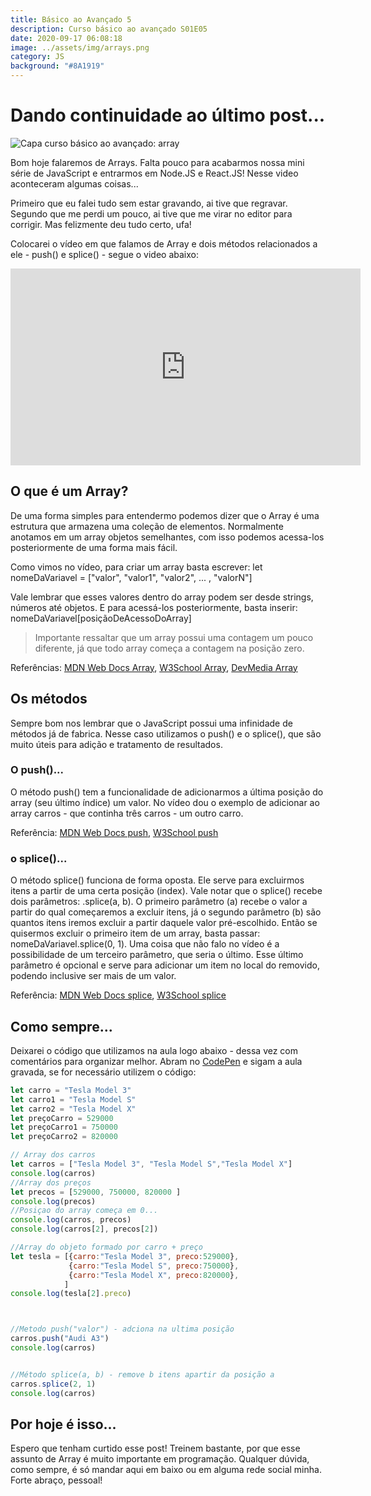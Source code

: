 ```yaml
---
title: Básico ao Avançado 5
description: Curso básico ao avançado S01E05
date: 2020-09-17 06:08:18
image: ../assets/img/arrays.png
category: JS
background: "#8A1919"
---
```

# Dando continuidade ao último post...

![Capa curso básico ao avançado: array](../assets/img/arrays.png)

Bom hoje falaremos de Arrays. Falta pouco para acabarmos nossa mini série de JavaScript e entrarmos em Node.JS e React.JS! Nesse video aconteceram algumas coisas...

Primeiro que eu falei tudo sem estar gravando, ai tive que regravar. Segundo que me perdi um pouco, ai tive que me virar no editor para corrigir. Mas felizmente deu tudo certo, ufa!

Colocarei o vídeo em que falamos de Array e dois métodos relacionados a ele - push() e splice() - segue o video abaixo:

<iframe width="560" height="315" src="https://www.youtube.com/embed/40R-9WpdY-Y" frameborder="0" allow="accelerometer; autoplay; clipboard-write; encrypted-media; gyroscope; picture-in-picture" allowfullscreen></iframe>

## O que é um Array?

De uma forma simples para entendermo podemos dizer que o Array é uma estrutura que armazena uma coleção de elementos. Normalmente anotamos em um array objetos semelhantes, com isso podemos acessa-los posteriormente de uma forma mais fácil.

Como vimos no vídeo, para criar um array basta escrever: 
let nomeDaVariavel = \["valor", "valor1", "valor2", ... , "valorN"]

Vale lembrar que esses valores dentro do array podem ser desde strings, números até objetos. E para acessá-los posteriormente, basta inserir: nomeDaVariavel\[posiçãoDeAcessoDoArray]

> Importante ressaltar que um array possui uma contagem um pouco diferente, já que todo array começa a contagem na posição zero.

Referências: [MDN Web Docs Array](https://developer.mozilla.org/pt-BR/docs/Web/JavaScript/Reference/Global_Objects/Array), [W3School Array](https://www.w3schools.com/js/js_arrays.asp), [DevMedia Array](https://www.devmedia.com.br/javascript-arrays/4079)

## Os métodos

Sempre bom nos lembrar que o JavaScript possui uma infinidade de métodos já de fabrica. Nesse caso utilizamos o push() e o splice(), que são muito úteis para adição e tratamento de resultados.

### O push()...

O método push() tem a funcionalidade de adicionarmos a última posição do array (seu último índice) um valor. No vídeo dou o exemplo de adicionar ao array carros - que continha três carros - um outro carro. 

Referência: [MDN Web Docs push](https://developer.mozilla.org/pt-BR/docs/Web/JavaScript/Reference/Global_Objects/Array/push), [W3School push](https://www.w3schools.com/jsref/jsref_push.asp)

### o splice()...

O método splice() funciona de forma oposta. Ele serve para excluirmos itens a partir de uma certa posição (index). Vale notar que o splice() recebe dois parâmetros: .splice(a, b). O primeiro parâmetro (a) recebe o valor a partir do qual começaremos a excluir itens, já o segundo parâmetro (b) são quantos itens iremos excluir a partir daquele valor pré-escolhido. Então se quisermos excluir o primeiro item de um array, basta passar: nomeDaVariavel.splice(0, 1). Uma coisa que não falo no vídeo é  a possibilidade de um terceiro parâmetro, que seria o último. Esse último parâmetro é opcional e serve para adicionar um item no local do removido, podendo inclusive ser mais de um valor.

Referência: [MDN Web Docs splice](https://developer.mozilla.org/pt-BR/docs/Web/JavaScript/Reference/Global_Objects/Array/splice), [W3School splice](https://www.w3schools.com/jsref/jsref_splice.asp)

## Como sempre...

Deixarei o código que utilizamos na aula logo abaixo - dessa vez com comentários para organizar melhor. Abram no [CodePen](https://codepen.io/pen/) e sigam a aula gravada, se for necessário utilizem o código:

```javascript
let carro = "Tesla Model 3"
let carro1 = "Tesla Model S"
let carro2 = "Tesla Model X"
let preçoCarro = 529000
let preçoCarro1 = 750000
let preçoCarro2 = 820000

// Array dos carros
let carros = ["Tesla Model 3", "Tesla Model S","Tesla Model X"]
console.log(carros)
//Array dos preços
let precos = [529000, 750000, 820000 ]
console.log(precos)
//Posiçao do array começa em 0...
console.log(carros, precos)
console.log(carros[2], precos[2])

//Array do objeto formado por carro + preço
let tesla = [{carro:"Tesla Model 3", preco:529000},
             {carro:"Tesla Model S", preco:750000},
             {carro:"Tesla Model X", preco:820000},
            ]
console.log(tesla[2].preco)



//Metodo push("valor") - adciona na ultima posição
carros.push("Audi A3")
console.log(carros)


//Método splice(a, b) - remove b itens apartir da posição a
carros.splice(2, 1)
console.log(carros)
```

## Por hoje é isso...

Espero que tenham curtido esse post! Treinem bastante, por que esse assunto de Array é muito importante em programação. Qualquer dúvida, como sempre, é só mandar aqui em baixo ou em alguma rede social minha. Forte abraço, pessoal!